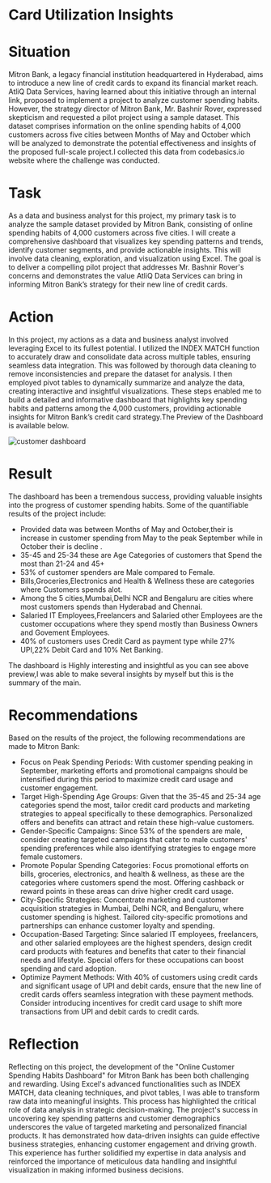 # Card Utilization Insights
# Situation
Mitron Bank, a legacy financial institution headquartered in Hyderabad, aims to introduce a new line of credit cards to expand its financial market reach. AtliQ Data Services, having learned about this initiative through an internal link, proposed to implement a project to analyze customer spending habits. However, the strategy director of Mitron Bank, Mr. Bashnir Rover, expressed skepticism and requested a pilot project using a sample dataset. This dataset comprises information on the online spending habits of 4,000 customers across five cities between Months of May and October which will be analyzed to demonstrate the potential effectiveness and insights of the proposed full-scale project.I collected this data from codebasics.io website where the challenge was conducted.
# Task
As a data and business analyst for this project, my primary task is to analyze the sample dataset provided by Mitron Bank, consisting of online spending habits of 4,000 customers across five cities. I will create a comprehensive dashboard that visualizes key spending patterns and trends, identify customer segments, and provide actionable insights. This will involve data cleaning, exploration, and visualization using  Excel. The goal is to deliver a compelling pilot project that addresses Mr. Bashnir Rover's concerns and demonstrates the value AtliQ Data Services can bring in informing Mitron Bank’s strategy for their new line of credit cards.
# Action
In this project, my actions as a data and business analyst involved leveraging Excel to its fullest potential. I utilized the INDEX MATCH function to accurately draw and consolidate data across multiple tables, ensuring seamless data integration. This was followed by thorough data cleaning to remove inconsistencies and prepare the dataset for analysis. I then employed pivot tables to dynamically summarize and analyze the data, creating interactive and insightful visualizations. These steps enabled me to build a detailed and informative dashboard that highlights key spending habits and patterns among the 4,000 customers, providing actionable insights for Mitron Bank’s credit card strategy.The Preview of the Dashboard is available below.

![customer dashboard](https://github.com/user-attachments/assets/47a164e6-25e6-42eb-a1cf-8d2ba29ac88d)
# Result
The dashboard has been a tremendous success, providing valuable insights into the progress of customer spending habits. Some of the quantifiable results of the project include:
- Provided data was between Months of May and October,their is increase in customer spending from May to the peak September while in October their is decline .
- 35-45 and 25-34 these are Age Categories of customers that Spend the most than 21-24 and 45+
- 53% of customer spenders are Male compared to Female.
- Bills,Groceries,Electronics and Health & Wellness these are categories where Customers spends alot.
- Among the 5 cities,Mumbai,Delhi NCR and Bengaluru are cities where most customers spends than Hyderabad and Chennai.
- Salaried IT Employees,Freelancers and Salaried other Employees are the customer occupations where they spend mostly than Business Owners and Govement Employees.
- 40% of customers uses Credit Card as payment type while 27% UPI,22% Debit Card and 10% Net Banking.

The dashboard is Highly interesting and insightful as you can see above preview,I was able to make several insights by myself but this is the summary of the main.
# Recommendations
Based on the results of the project, the following recommendations are made to Mitron Bank:
- Focus on Peak Spending Periods: With customer spending peaking in September, marketing efforts and promotional campaigns should be intensified during this period to maximize credit card usage and customer engagement.
- Target High-Spending Age Groups: Given that the 35-45 and 25-34 age categories spend the most, tailor credit card products and marketing strategies to appeal specifically to these demographics. Personalized offers and benefits can attract and retain these high-value customers.
- Gender-Specific Campaigns: Since 53% of the spenders are male, consider creating targeted campaigns that cater to male customers' spending preferences while also identifying strategies to engage more female customers.
- Promote Popular Spending Categories: Focus promotional efforts on bills, groceries, electronics, and health & wellness, as these are the categories where customers spend the most. Offering cashback or reward points in these areas can drive higher credit card usage.
- City-Specific Strategies: Concentrate marketing and customer acquisition strategies in Mumbai, Delhi NCR, and Bengaluru, where customer spending is highest. Tailored city-specific promotions and partnerships can enhance customer loyalty and spending.
- Occupation-Based Targeting: Since salaried IT employees, freelancers, and other salaried employees are the highest spenders, design credit card products with features and benefits that cater to their financial needs and lifestyle. Special offers for these occupations can boost spending and card adoption.
- Optimize Payment Methods: With 40% of customers using credit cards and significant usage of UPI and debit cards, ensure that the new line of credit cards offers seamless integration with these payment methods. Consider introducing incentives for credit card usage to shift more transactions from UPI and debit cards to credit cards.
# Reflection

Reflecting on this project, the development of the "Online Customer Spending Habits Dashboard" for Mitron Bank has been both challenging and rewarding. Using Excel's advanced functionalities such as INDEX MATCH, data cleaning techniques, and pivot tables, I was able to transform raw data into meaningful insights. This process has highlighted the critical role of data analysis in strategic decision-making. The project's success in uncovering key spending patterns and customer demographics underscores the value of targeted marketing and personalized financial products. It has demonstrated how data-driven insights can guide effective business strategies, enhancing customer engagement and driving growth. This experience has further solidified my expertise in data analysis and reinforced the importance of meticulous data handling and insightful visualization in making informed business decisions.

